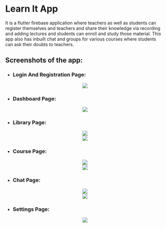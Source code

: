 # Learn It App

It is a flutter firebase application where teachers as well as students can register themselves and teachers and share their knowledge via recording and adding lectures and students can enroll and study those material. This app also has inbuilt chat and groups for various courses where students can ask their doubts to teachers.

## Screenshots of the app:

- ### Login And Registration Page:
<p align="center" width="100%"> <img src="https://github.com/aditya-taparia/Learn-It/blob/main/screenshots/Login%20And%20Registration%20Page.jpeg" /> </p>

- ### Dashboard Page:
<p align="center" width="100%"> <img src="https://github.com/aditya-taparia/Learn-It/blob/main/screenshots/Dashboard.jpeg" /> </p>

- ### Library Page:
<p align="center" width="100%"> <img src="https://github.com/aditya-taparia/Learn-It/blob/main/screenshots/Student%20Library%20Page.jpeg" /> <br/> <img src="https://github.com/aditya-taparia/Learn-It/blob/main/screenshots/Teacher%20Library%20Page.jpeg" /> </p>

- ### Course Page:
<p align="center" width="100%"> <img src="https://github.com/aditya-taparia/Learn-It/blob/main/screenshots/Student%20Course%20Page.jpeg" /> <br/> <img src="https://github.com/aditya-taparia/Learn-It/blob/main/screenshots/Teacher%20Course%20Page.jpeg" /> </p>

- ### Chat Page:
<p align="center" width="100%"> <img src="https://github.com/aditya-taparia/Learn-It/blob/main/screenshots/Student%20Chat%20Screen.jpeg" /> <br/> <img src="https://github.com/aditya-taparia/Learn-It/blob/main/screenshots/Teacher%20Chat%20Screen.jpeg" /> </p>

- ### Settings Page:
<p align="center" width="100%"> <img src="https://github.com/aditya-taparia/Learn-It/blob/main/screenshots/Settings%20Page.jpeg" /> </p>
